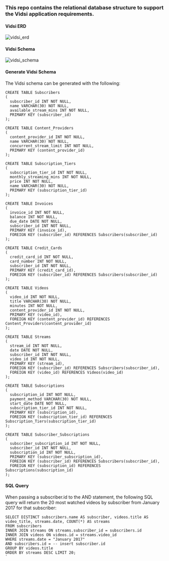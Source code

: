 ### This repo contains the relational database structure to support the Vidsi application requirements.

#### Vidsi ERD
![vidsi_erd](https://user-images.githubusercontent.com/22860105/31319513-2175686e-ac2a-11e7-9d0e-10e592b46978.png)

#### Vidsi Schema
![vidsi_schema](https://user-images.githubusercontent.com/22860105/31319514-23358cf6-ac2a-11e7-955a-608d5accd4c2.png)


#### Generate Vidsi Schema
The Vidsi schema can be generated with the following:

```
CREATE TABLE Subscribers
(
  subscriber_id INT NOT NULL,
  name VARCHAR(30) NOT NULL,
  available_stream_mins INT NOT NULL,
  PRIMARY KEY (subscriber_id)
);

CREATE TABLE Content_Providers
(
  content_provider_id INT NOT NULL,
  name VARCHAR(30) NOT NULL,
  concurrent_stream_limit INT NOT NULL,
  PRIMARY KEY (content_provider_id)
);

CREATE TABLE Subscription_Tiers
(
  subscription_tier_id INT NOT NULL,
  monthly_streaming_mins INT NOT NULL,
  price INT NOT NULL,
  name VARCHAR(30) NOT NULL,
  PRIMARY KEY (subscription_tier_id)
);

CREATE TABLE Invoices
(
  invoice_id INT NOT NULL,
  balance INT NOT NULL,
  due_date DATE NOT NULL,
  subscriber_id INT NOT NULL,
  PRIMARY KEY (invoice_id),
  FOREIGN KEY (subscriber_id) REFERENCES Subscribers(subscriber_id)
);

CREATE TABLE Credit_Cards
(
  credit_card_id INT NOT NULL,
  card_number INT NOT NULL,
  subscriber_id INT NOT NULL,
  PRIMARY KEY (credit_card_id),
  FOREIGN KEY (subscriber_id) REFERENCES Subscribers(subscriber_id)
);

CREATE TABLE Videos
(
  video_id INT NOT NULL,
  title VARCHAR(30) NOT NULL,
  minutes INT NOT NULL,
  content_provider_id INT NOT NULL,
  PRIMARY KEY (video_id),
  FOREIGN KEY (content_provider_id) REFERENCES Content_Providers(content_provider_id)
);

CREATE TABLE Streams
(
  stream_id INT NOT NULL,
  date DATE NOT NULL,
  subscriber_id INT NOT NULL,
  video_id INT NOT NULL,
  PRIMARY KEY (stream_id),
  FOREIGN KEY (subscriber_id) REFERENCES Subscribers(subscriber_id),
  FOREIGN KEY (video_id) REFERENCES Videos(video_id)
);

CREATE TABLE Subscriptions
(
  subscription_id INT NOT NULL,
  payment_method VARCHAR(30) NOT NULL,
  start_date DATE NOT NULL,
  subscription_tier_id INT NOT NULL,
  PRIMARY KEY (subscription_id),
  FOREIGN KEY (subscription_tier_id) REFERENCES Subscription_Tiers(subscription_tier_id)
);

CREATE TABLE Subscriber_Subscriptions
(
  subscriber_subscription_id INT NOT NULL,
  subscriber_id INT NOT NULL,
  subscription_id INT NOT NULL,
  PRIMARY KEY (subscriber_subscription_id),
  FOREIGN KEY (subscriber_id) REFERENCES Subscribers(subscriber_id),
  FOREIGN KEY (subscription_id) REFERENCES Subscriptions(subscription_id)
);
```

#### SQL Query
When passing a subscriber.id to the AND statement, the following SQL query will return the 20 most watched videos by subscriber from January 2017 for that subscriber:

```
SELECT DISTINCT subscribers.name AS subscriber, videos.title AS video_title, streams.date, COUNT(*) AS streams
FROM subscribers
INNER JOIN streams ON streams.subscriber_id = subscribers.id
INNER JOIN videos ON videos.id = streams.video_id
WHERE streams.date = "January 2017"
AND subscribers.id = -- insert subscriber.id
GROUP BY videos.title
ORDER BY streams DESC LIMIT 20;
`
